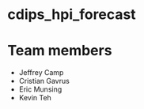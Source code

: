 # cdips_hpi_forecast

Team members
============
* Jeffrey Camp
* Cristian Gavrus
* Eric Munsing
* Kevin Teh
